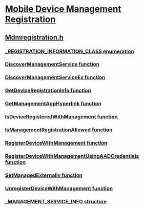# [Mobile Device Management Registration](../_mdmreg/index.md)
## [Mdmregistration.h](index.md)
### [_REGISTRATION_INFORMATION_CLASS enumeration](../mdmregistration/ne-mdmregistration-_registration_information_class.md)
### [DiscoverManagementService function](../mdmregistration/nf-mdmregistration-discovermanagementservice.md)
### [DiscoverManagementServiceEx function](../mdmregistration/nf-mdmregistration-discovermanagementserviceex.md)
### [GetDeviceRegistrationInfo function](../mdmregistration/nf-mdmregistration-getdeviceregistrationinfo.md)
### [GetManagementAppHyperlink function](../mdmregistration/nf-mdmregistration-getmanagementapphyperlink.md)
### [IsDeviceRegisteredWithManagement function](../mdmregistration/nf-mdmregistration-isdeviceregisteredwithmanagement.md)
### [IsManagementRegistrationAllowed function](../mdmregistration/nf-mdmregistration-ismanagementregistrationallowed.md)
### [RegisterDeviceWithManagement function](../mdmregistration/nf-mdmregistration-registerdevicewithmanagement.md)
### [RegisterDeviceWithManagementUsingAADCredentials function](../mdmregistration/nf-mdmregistration-registerdevicewithmanagementusingaadcredentials.md)
### [SetManagedExternally function](../mdmregistration/nf-mdmregistration-setmanagedexternally.md)
### [UnregisterDeviceWithManagement function](../mdmregistration/nf-mdmregistration-unregisterdevicewithmanagement.md)
### [_MANAGEMENT_SERVICE_INFO structure](../mdmregistration/ns-mdmregistration-_management_service_info.md)
